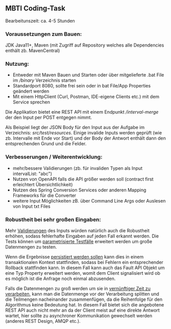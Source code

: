 ## MBTI Coding-Task

Bearbeitunszeit: ca. 4-5 Stunden

### Voraussetzungen zum Bauen:

JDK Java11+, Maven (mit Zugriff auf Repository welches alle Dependencies enthält zb. MavenCentral)

### Nutzung:

- Entweder mit Maven Bauen und Starten oder über mitgelieferte .bat File im */binary* Verzeichnis starten
- Standardport 8080, sollte frei sein oder in bat File/App Properties geändert werden
- Mit einem HttpClient (Curl, Postman, IDE-eigene Clients etc.) mit dem Service sprechen

Die Applikation bietet eine REST API mit einem Endpunkt */interval-merge* der den Input per POST entgegen nimmt.

Als Beispiel liegt der JSON Body für den Input aus der Aufgabe im Verzeichnis: *src/test/resources*.
Einige invalide Inputs werden geprüft (wie zb. Intervalle mit Ende vor Start) und der Body der Antwort enthält dann den
entsprechenden Grund und die Felder.

### Verbesserungen / Weiterentwicklung:

- mehr/bessere Validierungen (zb. für invaliden Typen als Input intervalList: "abc")
- Nutzen von OpenAPI falls die API größer werden soll (contract first erleichtert Übersichtlichkeit)
- Nutzen des Spring Conversion Services oder anderen Mapping Frameworks für die Converter
- weitere Input Möglichkeiten zB. über Command Line Args oder Auslesen von Input txt Files

### Robustheit bei sehr großen Eingaben:

Mehr <u>Validierungen</u> des Inputs würden natürlich auch die Robustheit erhöhen, sodass fehlerhafte Eingaben
auf jeden Fall erkannt werden. Die Tests können um <u>parametrisierte Testfälle</u> erweitert werden um große
Datenmengen zu testen.

Wenn die Ergebnisse <u>persistiert werden sollen</u> kann dies in einem transaktionalen Kontext stattfinden, sodass
bei Fehlern ein entsprechender Rollback stattfinden kann. In diesem Fall kann auch das Fault API Objekt um eine Typ
Property erweitert werden, womit dem Client signalisiert wird ob es möglich ist die Anfrage noch einmal abzusenden.

Falls die Datenmengen zu groß werden um sie in <u>vernünftiger Zeit zu verarbeiten</u>, kann man die Datenmenge vor der
Verarbeitung
splitten und die Teilmengen nacheinander zusammenfügen, da die Reihenfolge für den Algorithmus keine Bedeutung hat.
In diesem Fall bietet sich die angebotene REST API auch nicht mehr an da der Client meist auf eine direkte Antwort
wartet, hier sollte zu asynchroner Kommunikation gewechselt werden (anderes REST Design, AMQP etc.).

